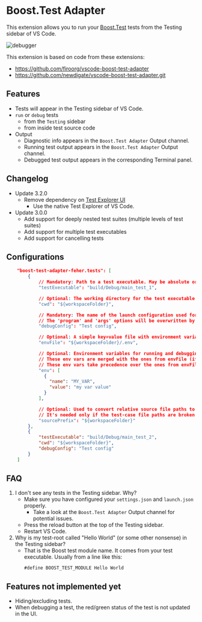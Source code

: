 # Boost.Test Adapter
This extension allows you to run your [Boost.Test](https://github.com/boostorg/test) tests
from the Testing sidebar of VS Code.

![debugger](https://github.com/feher/vscode-boost-test-adapter/raw/master/debug.gif)

This extension is based on code from these extensions:
- https://github.com/firoorg/vscode-boost-test-adapter
- https://github.com/newdigate/vscode-boost-test-adapter.git

## Features
* Tests will appear in the Testing sidebar of VS Code.
* ```run``` or ```debug``` tests 
  * from the ```Testing``` sidebar
  * from inside test source code
* Output
  * Diagnostic info appears in the `Boost.Test Adapter` Output channel.
  * Running test output appears in the `Boost.Test Adapter` Output channel.
  * Debugged test output appears in the corresponding Terminal panel.

## Changelog
* Update 3.2.0
  * Remove dependency on [Test Explorer UI](https://marketplace.visualstudio.com/items?itemName=hbenl.vscode-test-explorer)
    * Use the native Test Explorer of VS Code.
* Update 3.0.0
  * Add support for deeply nested test suites (multiple levels of test suites)
  * Add support for multiple test executables
  * Add support for cancelling tests

## Configurations
```json
    "boost-test-adapter-feher.tests": [
        {
            // Mandatory: Path to a test executable. May be absolute or relative path.
            "testExecutable": "build/Debug/main_test_1",

            // Optional: The working directory for the test executable.
            "cwd": "${workspaceFolder}",

            // Mandatory: The name of the launch configuration used for debugging.
            // The 'program' and 'args' options will be overwritten by this extension. 
            "debugConfig": "Test config",

            // Optional: A simple key=value file with environment variables for running and debugging the tests.
            "envFile": "${workspaceFolder}/.env",

            // Optional: Environment variables for running and debugging the tests.
            // These env vars are merged with the ones from envFile (if present).
            // These env vars take precedence over the ones from envFile.
            "env": [
              {
                "name": "MY_VAR",
                "value": "my var value"
              }
            ],

            // Optional: Used to convert relative source file paths to absolute paths.
            // It's needed only if the test-case file paths are broken in the Test Explorer UI.
            "sourcePrefix": "${workspaceFolder}"
        },
        {
            "testExecutable": "build/Debug/main_test_2",
            "cwd": "${workspaceFolder}",
            "debugConfig": "Test config"
        }
    ]

```

## FAQ
1. I don't see any tests in the Testing sidebar. Why?
   - Make sure you have configured your `settings.json` and `launch.json` properly.
     - Take a look at the `Boost.Test Adapter` Output channel for potential issues.
   - Press the reload button at the top of the Testing sidebar.
   - Restart VS Code.
2. Why is my test-root called "Hello World" (or some other nonsense) in the Testing sidebar?
   - That is the Boost test module name. It comes from your test executable.
     Usually from a line like this:
     ```
     #define BOOST_TEST_MODULE Hello World
     ``` 

## Features not implemented yet
- Hiding/excluding tests.
- When debugging a test, the red/green status of the test is not updated in the UI.
